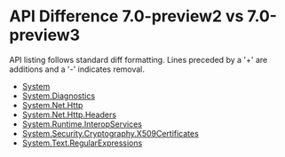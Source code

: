 # API Difference 7.0-preview2 vs 7.0-preview3

API listing follows standard diff formatting.
Lines preceded by a '+' are additions and a '-' indicates removal.

* [System](7.0-preview3_System.md)
* [System.Diagnostics](7.0-preview3_System.Diagnostics.md)
* [System.Net.Http](7.0-preview3_System.Net.Http.md)
* [System.Net.Http.Headers](7.0-preview3_System.Net.Http.Headers.md)
* [System.Runtime.InteropServices](7.0-preview3_System.Runtime.InteropServices.md)
* [System.Security.Cryptography.X509Certificates](7.0-preview3_System.Security.Cryptography.X509Certificates.md)
* [System.Text.RegularExpressions](7.0-preview3_System.Text.RegularExpressions.md)

